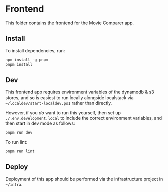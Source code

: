 # Frontend

This folder contains the frontend for the Movie Comparer app.

## Install

To install dependencies, run:
```powershell
npm install -g pnpm
pnpm install
```

## Dev

This frontend app requires environment variables of the dynamodb & s3 stores, and so is easiest to run locally alongside localstack via `~/localdev/start-localdev.ps1` rather than directly.

However, if you _do_ want to run this yourself, then set up `./.env.development.local` to include the correct environment variables, and then start in dev mode as follows:

```powershell
pnpm run dev
```

To run lint:
```powershell
pnpm run lint
```

## Deploy

Deployment of this app should be performed via the infrastructure project in `~/infra`.